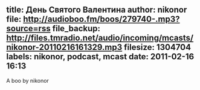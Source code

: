 title: День Святого Валентина
author: nikonor
file: http://audioboo.fm/boos/279740-.mp3?source=rss
file_backup: http://files.tmradio.net/audio/incoming/mcasts/nikonor-20110216161329.mp3
filesize: 1304704
labels: nikonor, podcast, mcast
date: 2011-02-16 16:13
---
A boo by nikonor
